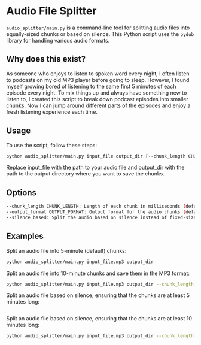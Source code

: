 # Audio File Splitter

`audio_splitter/main.py` is a command-line tool for splitting audio files into equally-sized chunks or based on silence. This Python script uses the `pydub` library for handling various audio formats.

## Why does this exist?

As someone who enjoys to listen to spoken word every night, I often listen to podcasts on my old MP3 player before going to sleep. However, I found myself growing bored of listening to the same first 5 minutes of each episode every night. To mix things up and always have something new to listen to, I created this script to break down podcast episodes into smaller chunks. Now I can jump around different parts of the episodes and enjoy a fresh listening experience each time.

## Usage

To use the script, follow these steps:

```bash
python audio_splitter/main.py input_file output_dir [--chunk_length CHUNK_LENGTH] [--output_format OUTPUT_FORMAT] [--silence_based]
```

Replace input_file with the path to your audio file and output_dir with the path to the output directory where you want to save the chunks.

## Options
```bash
--chunk_length CHUNK_LENGTH: Length of each chunk in milliseconds (default: 300000 ms, or 5 minutes). Ignored if --silence_based is set.
--output_format OUTPUT_FORMAT: Output format for the audio chunks (default: wav). Supported formats include wav, mp3, and ogg.
--silence_based: Split the audio based on silence instead of fixed-size chunks. If set, --chunk_length is ignored and the script ensures that the generated chunks are at least the specified length.
```

## Examples

Split an audio file into 5-minute (default) chunks:
```bash
python audio_splitter/main.py input_file.mp3 output_dir
```

Split an audio file into 10-minute chunks and save them in the MP3 format:
```bash
python audio_splitter/main.py input_file.mp3 output_dir --chunk_length 600000 --output_format mp3
```

Split an audio file based on silence, ensuring that the chunks are at least 5 minutes long:
```python audio_splitter/main.py input_file.mp3 output_dir --silence_based
```

Split an audio file based on silence, ensuring that the chunks are at least 10 minutes long:
```bash
python audio_splitter/main.py input_file.mp3 output_dir --chunk_length 600000 --silence_based
```

